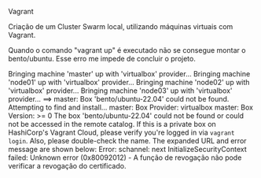 Vagrant

Criação de um Cluster Swarm local, utilizando máquinas virtuais com Vagrant.

Quando o comando "vagrant up" é executado não se consegue montar o bento/ubuntu.
Esse erro me impede de concluir o projeto.

Bringing machine 'master' up with 'virtualbox' provider...
Bringing machine 'node01' up with 'virtualbox' provider...
Bringing machine 'node02' up with 'virtualbox' provider...
Bringing machine 'node03' up with 'virtualbox' provider...
==> master: Box 'bento/ubuntu-22.04' could not be found. Attempting to find and install...
    master: Box Provider: virtualbox
    master: Box Version: >= 0
The box 'bento/ubuntu-22.04' could not be found or could not be accessed in the remote catalog. If this is a private
box on HashiCorp's Vagrant Cloud, please verify you're logged in via `vagrant login`. Also, please double-check the name. The expanded
URL and error message are shown below:
Error: schannel: next InitializeSecurityContext failed: Unknown error (0x80092012) - A função de revogação não pode verificar a revogação do certificado.